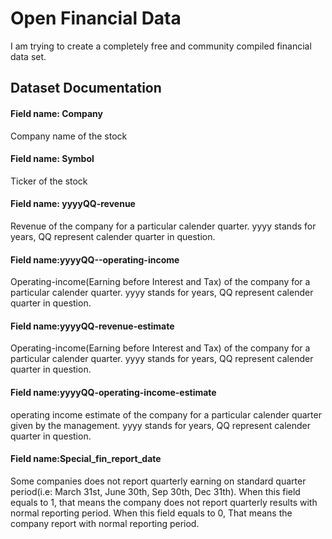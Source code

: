# Open Financial Data
I am trying to create a completely free and community compiled financial data set.

## Dataset Documentation

#### Field name: Company
Company name of the stock

#### Field name: Symbol
Ticker of the stock

#### Field name: yyyyQQ-revenue
Revenue of the company for a particular calender quarter. yyyy stands for years, QQ represent calender quarter in question.

#### Field name:yyyyQQ--operating-income
Operating-income(Earning before Interest and Tax) of the company for a particular calender quarter. yyyy stands for years, QQ represent calender quarter in question.

#### Field name:yyyyQQ-revenue-estimate
Operating-income(Earning before Interest and Tax) of the company for a particular calender quarter. yyyy stands for years, QQ represent calender quarter in question.

#### Field name:yyyyQQ-operating-income-estimate
operating income estimate of the company for a particular calender quarter given by the management. yyyy stands for years, QQ represent calender quarter in question.

#### Field name:Special_fin_report_date
Some companies does not report quarterly earning on standard quarter period(i.e: March 31st, June 30th, Sep 30th, Dec 31th). When this field equals to 1, that means the company does not report quarterly results with normal reporting period. When this field equals to 0, That means the company report with normal reporting period.
